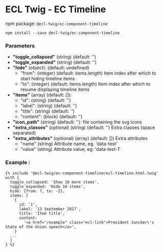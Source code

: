 # ECL Twig - EC Timeline

npm package: `@ecl-twig/ec-component-timeline`

```shell
npm install --save @ecl-twig/ec-component-timeline
```

### Parameters

- **"toggle_collapsed"** (string) (default: '')
- **"toggle_expanded"** (string) (default: '')
- **"hide"** (object): (default: undefined)
  - "from": (integer) (default: items.length) Item index after which to start hiding timeline items
  - "to": (integer) (default: items.length) Item index after which to resume displaying timeline items
- **"items"** (array) (default: []):
  - "id": (string) (default: '')
  - "label": (string) (default: '')
  - "title": (string) (default: '')
  - "content": (block) (default: '')
- **"icon_path"** (string) (default: ''): file containing the svg icons
- **"extra_classes"** (optional) (string) (default: '') Extra classes (space separated)
- **"extra_attributes"** (optional) (array) (default: []) Extra attributes
  - "name" (string) Attribute name, eg. 'data-test'
  - "value" (string) Attribute value, eg: 'data-test-1'

### Example :

<!-- prettier-ignore -->
```twig
{% include '@ecl-twig/ec-component-timeline/ecl-timeline.html.twig' with { 
  toggle_collapsed: 'Show 10 more items', 
  toggle_expanded: 'Hide 10 items', 
  hide: {from: 7, to: -2}, 
  items: [ 
    { 
      id: '1', 
      label: '13 September 2017', 
      title: 'Item title', 
      content: 
        '<a href="/example" class="ecl-link">President Juncker\'s State of the Union speech</a>', 
    } 
  ... 
  ] 
} %}
```
